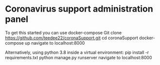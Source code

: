 # Coronavirus support administration panel

To get this started you can use docker-compose
Git clone https://github.com/teedee22/coronaSupport.git
cd coronaSupport
docker-compose up
navigate to localhost:8000

Alternatively, using python 3.8 inside a virtual environment:
pip install -r requirements.txt
python manage.py runserver
navigate to localhost:8000
